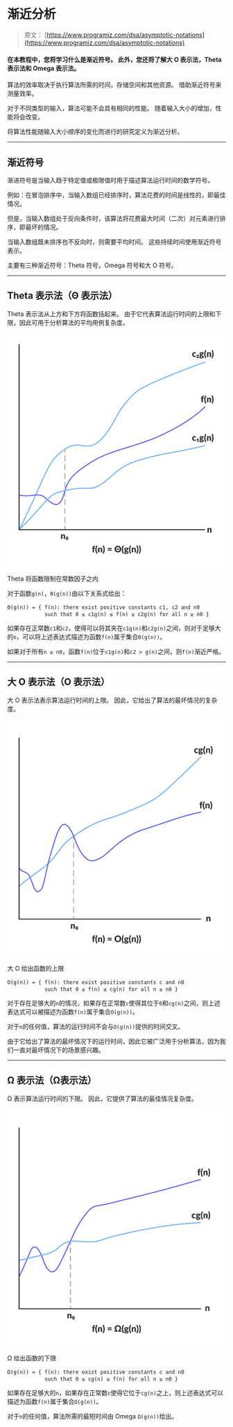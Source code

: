# 渐近分析

> 原文： [https://www.programiz.com/dsa/asymptotic-notations](https://www.programiz.com/dsa/asymptotic-notations)

#### 在本教程中，您将学习什么是渐近符号。 此外，您还将了解大 O 表示法，Theta 表示法和 Omega 表示法。

算法的效率取决于执行算法所需的时间，存储空间和其他资源。 借助渐近符号来测量效率。

对于不同类型的输入，算法可能不会具有相同的性能。 随着输入大小的增加，性能将会改变。

将算法性能随输入大小顺序的变化而进行的研究定义为渐近分析。

* * *

## 渐近符号

渐进符号是当输入趋于特定值或极限值时用于描述算法运行时间的数学符号。

例如：在冒泡排序中，当输入数组已经排序时，算法花费的时间是线性的，即最佳情况。

但是，当输入数组处于反向条件时，该算法将花费最大时间（二次）对元素进行排序，即最坏的情况。

当输入数组既未排序也不反向时，则需要平均时间。 这些持续时间使用渐近符号表示。

主要有三种渐近符号：Theta 符号，Omega 符号和大 O 符号。

* * *

## Theta 表示法（Θ 表示法）

Theta 表示法从上方和下方将函数括起来。 由于它代表算法运行时间的上限和下限，因此可用于分析算法的平均用例复杂度。

![Theta notation](img/d7ce1c75451007212bf7cc46e5e4a6a0.png "Theta notation")

Theta 将函数限制在常数因子之内



对于函数`g(n)`，`Θ(g(n))`由以下关系式给出：

```
Θ(g(n)) = { f(n): there exist positive constants c1, c2 and n0
            such that 0 ≤ c1g(n) ≤ f(n) ≤ c2g(n) for all n ≥ n0 }
```

如果存在正常数`c1`和`c2`，使得可以将其夹在`c1g(n)`和`c2g(n)`之间，则对于足够大的`n`，可以将上述表达式描述为函数`f(n)`属于集合`Θ(g(n))`。

如果对于所有`n ≥ n0`，函数`f(n)`位于`c1g(n)`和`c2 > g(n)`之间，则`f(n)`渐近严格。

* * *

## 大 O 表示法（O 表示法）

大 O 表示法表示算法运行时间的上限。 因此，它给出了算法的最坏情况的复杂度。

![Big-O notation](img/effc73cfa83d102b047aae80fdab01eb.png "Big-O")

大 O 给出函数的上限



```
O(g(n)) = { f(n): there exist positive constants c and n0
            such that 0 ≤ f(n) ≤ cg(n) for all n ≥ n0 }
```

对于存在足够大的`n`的情况，如果存在正常数`c`使得其位于`0`和`cg(n)`之间，则上述表达式可以被描述为函数`f(n)`属于集合`O(g(n))`。

对于`n`的任何值，算法的运行时间不会与`O(g(n))`提供的时间交叉。

由于它给出了算法的最坏情况下的运行时间，因此它被广泛用于分析算法，因为我们一直对最坏情况下的场景感兴趣。

* * *

## Ω 表示法（Ω表示法）

Ω 表示算法运行时间的下限。 因此，它提供了算法的最佳情况复杂度。

![Omega Notation](img/571c8e733045af0977623af6271d187a.png "Omega")

Ω 给出函数的下限



```
Ω(g(n)) = { f(n): there exist positive constants c and n0 
            such that 0 ≤ cg(n) ≤ f(n) for all n ≥ n0 }
```

如果存在足够大的`n`，如果存在正常数`c`使得它位于`cg(n)`之上，则上述表达式可以描述为函数`f(n)`属于集合`Ω(g(n))`。

对于`n`的任何值，算法所需的最短时间由 Omega `Ω(g(n))`给出。